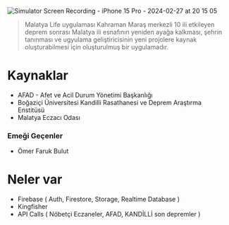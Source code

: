 ![Simulator Screen Recording - iPhone 15 Pro - 2024-02-27 at 20 15 05](https://github.com/agkayacaner/MalatyaLife/assets/98266284/8d9567e0-0553-4ea6-b8ea-322c08a79ab3)

> Malatya Life uygulaması Kahraman Maraş merkezli 10 ili etkileyen deprem sonrası Malatya ili esnafının yeniden ayağa kalkması, şehrin tanınması ve ugyulama geliştiricisinin yeni projolere kaynak oluşturabilmesi için oluşturulmuş bir uygulamadır.

# **Kaynaklar**

- AFAD - Afet ve Acil Durum Yönetimi Başkanlığı
- Boğaziçi Üniversitesi Kandilli Rasathanesi ve Deprem Araştırma Enstitüsü
- Malatya Eczacı Odası

### **Emeği Geçenler**

- Ömer Faruk Bulut

# **Neler var**

- Firebase ( Auth, Firestore, Storage, Realtime Database )
- Kingfisher
- API Calls ( Nöbetçi Eczaneler, AFAD, KANDİLLİ son depremler )
